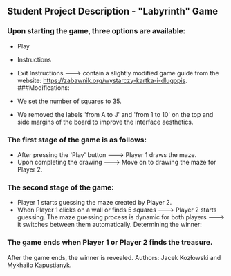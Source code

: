## Student Project Description - "Labyrinth" Game
### Upon starting the game, three options are available:
- Play
- Instructions
- Exit
  Instructions ---> contain a slightly modified game guide from the website: https://zabawnik.org/wystarczy-kartka-i-dlugopis.
###Modifications:

- We set the number of squares to 35.
- We removed the labels 'from A to J' and 'from 1 to 10' on the top and side margins of the board to improve the interface aesthetics.
### The first stage of the game is as follows:

- After pressing the 'Play' button ---> Player 1 draws the maze.
- Upon completing the drawing ---> Move on to drawing the maze for Player 2.
### The second stage of the game:

- Player 1 starts guessing the maze created by Player 2.
- When Player 1 clicks on a wall or finds 5 squares ---> Player 2 starts guessing.
The maze guessing process is dynamic for both players ---> it switches between them automatically.
Determining the winner:

### The game ends when Player 1 or Player 2 finds the treasure.
After the game ends, the winner is revealed.
Authors: Jacek Kozłowski and Mykhailo Kapustianyk.
